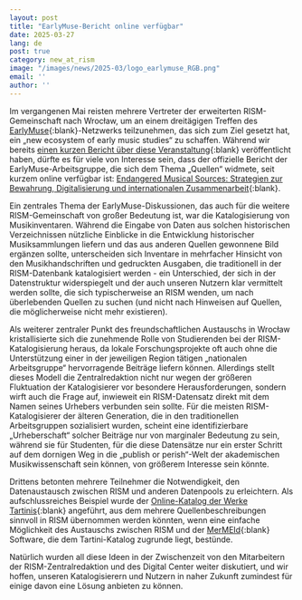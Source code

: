 ```yaml
---
layout: post
title: "EarlyMuse-Bericht online verfügbar"
date: 2025-03-27
lang: de
post: true
category: new_at_rism
image: "/images/news/2025-03/logo_earlymuse_RGB.png"
email: ''
author: ''
---
```


Im vergangenen Mai reisten mehrere Vertreter der erweiterten RISM-Gemeinschaft nach Wrocław, um an einem dreitägigen Treffen des [EarlyMuse](https://earlymuse.eu/){:blank}-Netzwerks teilzunehmen, das sich zum Ziel gesetzt hat, ein „new ecosystem of early music studies“ zu schaffen. Während wir bereits [einen kurzen Bericht über diese Veranstaltung](https://rism.info/de/new_at_rism/2024/06/20/rism-and-earlymuse.html){:blank} veröffentlicht haben, dürfte es für viele von Interesse sein, dass der offizielle Bericht der EarlyMuse-Arbeitsgruppe, die sich dem Thema „Quellen“ widmete, seit kurzem online verfügbar ist: [Endangered Musical Sources: Strategien zur Bewahrung, Digitalisierung und internationalen Zusammenarbeit](https://doi.org/10.5281/zenodo.14509784){:blank}.

Ein zentrales Thema der EarlyMuse-Diskussionen, das auch für die weitere RISM-Gemeinschaft von großer Bedeutung ist, war die Katalogisierung von Musikinventaren. Während die Eingabe von Daten aus solchen historischen Verzeichnissen nützliche Einblicke in die Entwicklung historischer Musiksammlungen liefern und das aus anderen Quellen gewonnene Bild ergänzen sollte, unterscheiden sich Inventare in mehrfacher Hinsicht von den Musikhandschriften und gedruckten Ausgaben, die traditionell in der RISM-Datenbank katalogisiert werden - ein Unterschied, der sich in der Datenstruktur widerspiegelt und der auch unseren Nutzern klar vermittelt werden sollte, die sich typischerweise an RISM wenden, um nach überlebenden Quellen zu suchen (und nicht nach Hinweisen auf Quellen, die möglicherweise nicht mehr existieren).

Als weiterer zentraler Punkt des freundschaftlichen Austauschs in Wrocław kristallisierte sich die zunehmende Rolle von Studierenden bei der RISM-Katalogisierung heraus, da lokale Forschungsprojekte oft auch ohne die Unterstützung einer in der jeweiligen Region tätigen „nationalen Arbeitsgruppe“ hervorragende Beiträge liefern können. Allerdings stellt dieses Modell die Zentralredaktion nicht nur wegen der größeren Fluktuation der Katalogisierer vor besondere Herausforderungen, sondern wirft auch die Frage auf, inwieweit ein RISM-Datensatz direkt mit dem Namen seines Urhebers verbunden sein sollte. Für die meisten RISM-Katalogisierer der älteren Generation, die in den traditionellen Arbeitsgruppen sozialisiert wurden, scheint eine identifizierbare „Urheberschaft“ solcher Beiträge nur von marginaler Bedeutung zu sein, während sie für Studenten, für die diese Datensätze nur ein erster Schritt auf dem dornigen Weg in die „publish or perish“-Welt der akademischen Musikwissenschaft sein können, von größerem Interesse sein könnte.

Drittens betonten mehrere Teilnehmer die Notwendigkeit, den Datenaustausch zwischen RISM und anderen Datenpools zu erleichtern. Als aufschlussreiches Beispiel wurde der [Online-Katalog der Werke Tartinis](http://catalog.discovertartini.eu/dcm/gt/navigation.xq){:blank} angeführt, aus dem mehrere Quellenbeschreibungen sinnvoll in RISM übernommen werden könnten, wenn eine einfache Möglichkeit des Austauschs zwischen RISM und der [MerMEId](https://mermeid.edirom.de/about.html){:blank} Software, die dem Tartini-Katalog zugrunde liegt, bestünde.

Natürlich wurden all diese Ideen in der Zwischenzeit von den Mitarbeitern der RISM-Zentralredaktion und des Digital Center weiter diskutiert, und wir hoffen, unseren Katalogisierern und Nutzern in naher Zukunft zumindest für einige davon eine Lösung anbieten zu können. 
